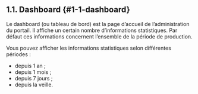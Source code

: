 ## 1.1\. Dashboard {#1-1-dashboard}

Le dashboard (ou tableau de bord) est la page d’accueil de l’administration du portail. Il affiche un certain nombre d’informations statistiques. Par défaut ces informations concernent l’ensemble de la période de production.

Vous pouvez afficher les informations statistiques selon différentes périodes :

*   depuis 1 an ;
*   depuis 1 mois ;
*   depuis 7 jours ;
*   depuis la veille.